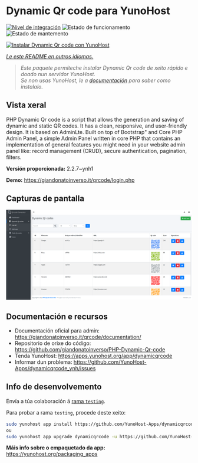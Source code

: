 <!--
NOTA: Este README foi creado automáticamente por <https://github.com/YunoHost/apps/tree/master/tools/readme_generator>
NON debe editarse manualmente.
-->

# Dynamic Qr code para YunoHost

[![Nivel de integración](https://dash.yunohost.org/integration/dynamicqrcode.svg)](https://ci-apps.yunohost.org/ci/apps/dynamicqrcode/) ![Estado de funcionamento](https://ci-apps.yunohost.org/ci/badges/dynamicqrcode.status.svg) ![Estado de mantemento](https://ci-apps.yunohost.org/ci/badges/dynamicqrcode.maintain.svg)

[![Instalar Dynamic Qr code con YunoHost](https://install-app.yunohost.org/install-with-yunohost.svg)](https://install-app.yunohost.org/?app=dynamicqrcode)

*[Le este README en outros idiomas.](./ALL_README.md)*

> *Este paquete permíteche instalar Dynamic Qr code de xeito rápido e doado nun servidor YunoHost.*  
> *Se non usas YunoHost, le a [documentación](https://yunohost.org/install) para saber como instalalo.*

## Vista xeral

PHP Dynamic Qr code is a script that allows the generation and saving of dynamic and static QR codes. It has a clean, responsive, and user-friendly design. It is based on AdminLte. Built on top of Bootstrap" and Core PHP Admin Panel, a simple Admin Panel written in core PHP that contains an implementation of general features you might need in your website admin panel like: record management (CRUD), secure authentication, pagination, filters.

**Versión proporcionada:** 2.2.7~ynh1

**Demo:** <https://giandonatoinverso.it/qrcode/login.php>

## Capturas de pantalla

![Captura de pantalla de Dynamic Qr code](./doc/screenshots/screenshot.png)

## Documentación e recursos

- Documentación oficial para admin: <https://giandonatoinverso.it/qrcode/documentation/>
- Repositorio de orixe do código: <https://github.com/giandonatoinverso/PHP-Dynamic-Qr-code>
- Tenda YunoHost: <https://apps.yunohost.org/app/dynamicqrcode>
- Informar dun problema: <https://github.com/YunoHost-Apps/dynamicqrcode_ynh/issues>

## Info de desenvolvemento

Envía a túa colaboración á [rama `testing`](https://github.com/YunoHost-Apps/dynamicqrcode_ynh/tree/testing).

Para probar a rama `testing`, procede deste xeito:

```bash
sudo yunohost app install https://github.com/YunoHost-Apps/dynamicqrcode_ynh/tree/testing --debug
ou
sudo yunohost app upgrade dynamicqrcode -u https://github.com/YunoHost-Apps/dynamicqrcode_ynh/tree/testing --debug
```

**Máis info sobre o empaquetado da app:** <https://yunohost.org/packaging_apps>
